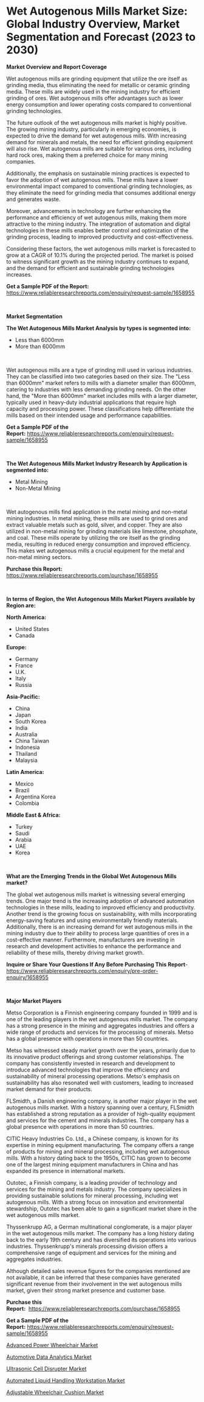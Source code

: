 <p><h1>Wet Autogenous Mills Market Size: Global Industry Overview, Market Segmentation and Forecast (2023 to 2030)</h1></p><p><strong>Market Overview and Report Coverage</strong></p>
<p><p>Wet autogenous mills are grinding equipment that utilize the ore itself as grinding media, thus eliminating the need for metallic or ceramic grinding media. These mills are widely used in the mining industry for efficient grinding of ores. Wet autogenous mills offer advantages such as lower energy consumption and lower operating costs compared to conventional grinding technologies.</p><p>The future outlook of the wet autogenous mills market is highly positive. The growing mining industry, particularly in emerging economies, is expected to drive the demand for wet autogenous mills. With increasing demand for minerals and metals, the need for efficient grinding equipment will also rise. Wet autogenous mills are suitable for various ores, including hard rock ores, making them a preferred choice for many mining companies.</p><p>Additionally, the emphasis on sustainable mining practices is expected to favor the adoption of wet autogenous mills. These mills have a lower environmental impact compared to conventional grinding technologies, as they eliminate the need for grinding media that consumes additional energy and generates waste.</p><p>Moreover, advancements in technology are further enhancing the performance and efficiency of wet autogenous mills, making them more attractive to the mining industry. The integration of automation and digital technologies in these mills enables better control and optimization of the grinding process, leading to improved productivity and cost-effectiveness.</p><p>Considering these factors, the wet autogenous mills market is forecasted to grow at a CAGR of 10.1% during the projected period. The market is poised to witness significant growth as the mining industry continues to expand, and the demand for efficient and sustainable grinding technologies increases.</p></p>
<p><strong>Get a Sample PDF of the Report:</strong> <a href="https://www.reliableresearchreports.com/enquiry/request-sample/1658955">https://www.reliableresearchreports.com/enquiry/request-sample/1658955</a></p>
<p>&nbsp;</p>
<p><strong>Market Segmentation</strong></p>
<p><strong>The Wet Autogenous Mills Market Analysis by types is segmented into:</strong></p>
<p><ul><li>Less than 6000mm</li><li>More than 6000mm</li></ul></p>
<p>&nbsp;</p>
<p><p>Wet autogenous mills are a type of grinding mill used in various industries. They can be classified into two categories based on their size. The "Less than 6000mm" market refers to mills with a diameter smaller than 6000mm, catering to industries with less demanding grinding needs. On the other hand, the "More than 6000mm" market includes mills with a larger diameter, typically used in heavy-duty industrial applications that require high capacity and processing power. These classifications help differentiate the mills based on their intended usage and performance capabilities.</p></p>
<p><strong>Get a Sample PDF of the Report:</strong>&nbsp;<a href="https://www.reliableresearchreports.com/enquiry/request-sample/1658955">https://www.reliableresearchreports.com/enquiry/request-sample/1658955</a></p>
<p>&nbsp;</p>
<p><strong>The Wet Autogenous Mills Market Industry Research by Application is segmented into:</strong></p>
<p><ul><li>Metal Mining</li><li>Non-Metal Mining</li></ul></p>
<p>&nbsp;</p>
<p><p>Wet autogenous mills find application in the metal mining and non-metal mining industries. In metal mining, these mills are used to grind ores and extract valuable metals such as gold, silver, and copper. They are also utilized in non-metal mining for grinding materials like limestone, phosphate, and coal. These mills operate by utilizing the ore itself as the grinding media, resulting in reduced energy consumption and improved efficiency. This makes wet autogenous mills a crucial equipment for the metal and non-metal mining sectors.</p></p>
<p><strong>Purchase this Report:</strong>&nbsp; <a href="https://www.reliableresearchreports.com/purchase/1658955">https://www.reliableresearchreports.com/purchase/1658955</a></p>
<p>&nbsp;</p>
<p><strong>In terms of Region, the Wet Autogenous Mills Market Players available by Region are:</strong></p>
<p>
    <p> <strong> North America: </strong>
        <ul>
            <li>United States</li>
            <li>Canada</li>
        </ul>
        </p> 
    <p> <strong> Europe: </strong>
        <ul>
            <li>Germany</li>
            <li>France</li>
            <li>U.K.</li>
            <li>Italy</li>
            <li>Russia</li>
        </ul>
        </p> 
    <p> <strong> Asia-Pacific: </strong>
        <ul>
            <li>China</li>
            <li>Japan</li>
            <li>South Korea</li>
            <li>India</li>
            <li>Australia</li>
            <li>China Taiwan</li>
            <li>Indonesia</li>
            <li>Thailand</li>
            <li>Malaysia</li>
        </ul>
        </p> 
    <p> <strong> Latin America: </strong>
        <ul>
            <li>Mexico</li>
            <li>Brazil</li>
            <li>Argentina Korea</li>
            <li>Colombia</li>
        </ul>
        </p> 
    <p> <strong> Middle East & Africa: </strong>
        <ul>
            <li>Turkey</li>
            <li>Saudi</li>
            <li>Arabia</li>
            <li>UAE</li>
            <li>Korea</li>
        </ul>
    </p>
    </p>
<p>&nbsp;</p>
<p><strong>What are the Emerging Trends in the Global Wet Autogenous Mills market?</strong></p>
<p><p>The global wet autogenous mills market is witnessing several emerging trends. One major trend is the increasing adoption of advanced automation technologies in these mills, leading to improved efficiency and productivity. Another trend is the growing focus on sustainability, with mills incorporating energy-saving features and using environmentally friendly materials. Additionally, there is an increasing demand for wet autogenous mills in the mining industry due to their ability to process large quantities of ores in a cost-effective manner. Furthermore, manufacturers are investing in research and development activities to enhance the performance and reliability of these mills, thereby driving market growth.</p></p>
<p><strong>Inquire or Share Your Questions If Any Before Purchasing This Report</strong>- <a href="https://www.reliableresearchreports.com/enquiry/pre-order-enquiry/1658955">https://www.reliableresearchreports.com/enquiry/pre-order-enquiry/1658955</a></p>
<p>&nbsp;</p>
<p><strong>Major Market Players</strong></p>
<p><p>Metso Corporation is a Finnish engineering company founded in 1999 and is one of the leading players in the wet autogenous mills market. The company has a strong presence in the mining and aggregates industries and offers a wide range of products and services for the processing of minerals. Metso has a global presence with operations in more than 50 countries.</p><p>Metso has witnessed steady market growth over the years, primarily due to its innovative product offerings and strong customer relationships. The company has consistently invested in research and development to introduce advanced technologies that improve the efficiency and sustainability of mineral processing operations. Metso's emphasis on sustainability has also resonated well with customers, leading to increased market demand for their products.</p><p>FLSmidth, a Danish engineering company, is another major player in the wet autogenous mills market. With a history spanning over a century, FLSmidth has established a strong reputation as a provider of high-quality equipment and services for the cement and minerals industries. The company has a global presence with operations in more than 50 countries.</p><p>CITIC Heavy Industries Co. Ltd., a Chinese company, is known for its expertise in mining equipment manufacturing. The company offers a range of products for mining and mineral processing, including wet autogenous mills. With a history dating back to the 1950s, CITIC has grown to become one of the largest mining equipment manufacturers in China and has expanded its presence in international markets.</p><p>Outotec, a Finnish company, is a leading provider of technology and services for the mining and metals industry. The company specializes in providing sustainable solutions for mineral processing, including wet autogenous mills. With a strong focus on innovation and environmental stewardship, Outotec has been able to gain a significant market share in the wet autogenous mills market.</p><p>Thyssenkrupp AG, a German multinational conglomerate, is a major player in the wet autogenous mills market. The company has a long history dating back to the early 19th century and has diversified its operations into various industries. Thyssenkrupp's minerals processing division offers a comprehensive range of equipment and services for the mining and aggregates industries.</p><p>Although detailed sales revenue figures for the companies mentioned are not available, it can be inferred that these companies have generated significant revenue from their involvement in the wet autogenous mills market, given their strong market presence and customer base.</p></p>
<p><strong>Purchase this Report:</strong>&nbsp;&nbsp;<a href="https://www.reliableresearchreports.com/purchase/1658955">https://www.reliableresearchreports.com/purchase/1658955</a></p>
<p></p>
<p><strong>Get a Sample PDF of the Report:</strong>&nbsp;<a href="https://www.reliableresearchreports.com/enquiry/request-sample/1658955">https://www.reliableresearchreports.com/enquiry/request-sample/1658955</a></p>
<p><p><a href="https://github.com/NorbertYates/Market-Research-Report-List-2/blob/main/advanced-power-wheelchair-market.md">Advanced Power Wheelchair Market</a></p><p><a href="https://medium.com/@reyeshowell655/automotive-data-analytics-market-competitive-analysis-market-trends-and-forecast-to-2030-3e4682682e78">Automotive Data Analytics Market</a></p><p><a href="https://www.linkedin.com/pulse/ultrasonic-cell-disrupter-market-research-report-unlocks-tnbje/">Ultrasonic Cell Disrupter Market</a></p><p><a href="https://www.linkedin.com/pulse/automated-liquid-handling-workstation-market-share-amp-h5yde/">Automated Liquid Handling Workstation Market</a></p><p><a href="https://github.com/GroverBarry/Market-Research-Report-List-2/blob/main/adjustable-wheelchair-cushion-market.md">Adjustable Wheelchair Cushion Market</a></p></p>